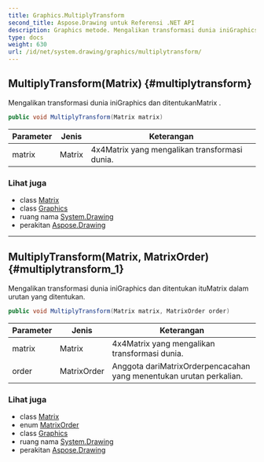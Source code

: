 ```yaml
---
title: Graphics.MultiplyTransform
second_title: Aspose.Drawing untuk Referensi .NET API
description: Graphics metode. Mengalikan transformasi dunia iniGraphics dan ditentukanMatrix .
type: docs
weight: 630
url: /id/net/system.drawing/graphics/multiplytransform/
---
```

## MultiplyTransform(Matrix) {#multiplytransform}

Mengalikan transformasi dunia iniGraphics dan ditentukanMatrix .

```csharp
public void MultiplyTransform(Matrix matrix)
```

| Parameter | Jenis | Keterangan |
| --- | --- | --- |
| matrix | Matrix | 4x4Matrix yang mengalikan transformasi dunia. |

### Lihat juga

* class [Matrix](../../../system.drawing.drawing2d/matrix/)
* class [Graphics](../)
* ruang nama [System.Drawing](../../graphics/)
* perakitan [Aspose.Drawing](../../../)

---

## MultiplyTransform(Matrix, MatrixOrder) {#multiplytransform_1}

Mengalikan transformasi dunia iniGraphics dan ditentukan ituMatrix dalam urutan yang ditentukan.

```csharp
public void MultiplyTransform(Matrix matrix, MatrixOrder order)
```

| Parameter | Jenis | Keterangan |
| --- | --- | --- |
| matrix | Matrix | 4x4Matrix yang mengalikan transformasi dunia. |
| order | MatrixOrder | Anggota dariMatrixOrderpencacahan yang menentukan urutan perkalian. |

### Lihat juga

* class [Matrix](../../../system.drawing.drawing2d/matrix/)
* enum [MatrixOrder](../../../system.drawing.drawing2d/matrixorder/)
* class [Graphics](../)
* ruang nama [System.Drawing](../../graphics/)
* perakitan [Aspose.Drawing](../../../)



